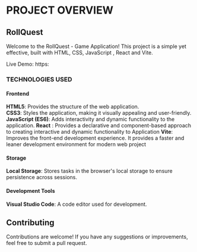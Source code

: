 # PROJECT OVERVIEW

## RollQuest
Welcome to the RollQuest - Game Application! This project is a simple yet effective, built with HTML, CSS,  JavaScript , React and Vite.

Live Demo: https:

### TECHNOLOGIES USED
#### Frontend
**HTML5**: Provides the structure of the web application.   
**CSS3**: Styles the application, making it visually appealing and user-friendly.   
**JavaScript (ES6)**: Adds interactivity and dynamic functionality to the application. 
**React** : Provides a declarative and component-based approach to creating interactive and dynamic functionality to Application
**Vite**:  Improves the front-end development experience. It provides a faster and leaner development environment for modern web project

#### Storage
**Local Storage**: Stores tasks in the browser's local storage to ensure persistence across sessions.   

#### Development Tools
**Visual Studio Code**: A code editor used for development.   


## Contributing
Contributions are welcome! If you have any suggestions or improvements, feel free to submit a pull request.
